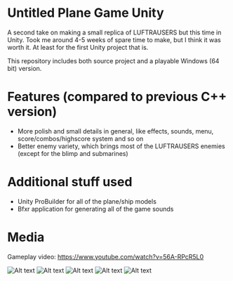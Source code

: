 # Untitled Plane Game Unity

A second take on making a small replica of LUFTRAUSERS but this time in Unity. 
Took me around 4-5 weeks of spare time to make, but I think it was worth it. At least for the first Unity project that is.

This repository includes both source project and a playable Windows (64 bit) version.

# Features (compared to previous C++ version)

- More polish and small details in general, like effects, sounds, menu, score/combos/highscore system and so on
- Better enemy variety, which brings most of the LUFTRAUSERS enemies (except for the blimp and submarines)

# Additional stuff used

- Unity ProBuilder for all of the plane/ship models
- Bfxr application for generating all of the game sounds

# Media

Gameplay video: https://www.youtube.com/watch?v=56A-RPcR5L0

![Alt text](https://i.imgur.com/YGYREkk.png?raw=true "Screenshot #1")
![Alt text](https://i.imgur.com/4vX2GjA.png?raw=true "Screenshot #2")
![Alt text](https://i.imgur.com/8jtdxI6.png?raw=true "Screenshot #3")
![Alt text](https://i.imgur.com/XeTnPle.png?raw=true "Screenshot #4")
![Alt text](https://i.imgur.com/ezkgza7.png?raw=true "Screenshot #5")


